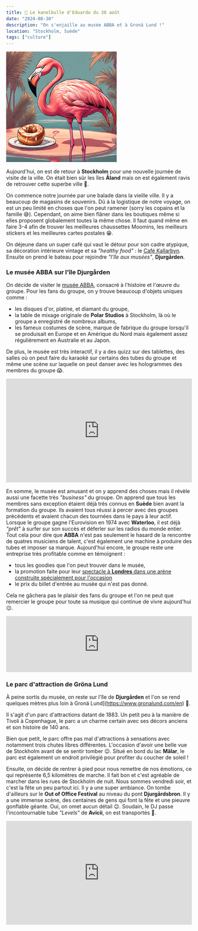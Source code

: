 ```yaml
---
title: 🥮 Le kanelbulle d'Eduardo du 30 août
date: "2024-08-30"
description: "On s'enjaille au musée ABBA et à Gronä Lund !"
location: "Stockholm, Suède"
tags: ["culture"]
---
```


![Kanelbullar d'Eduardo](../kanelbullar_eduardo.png)

Aujourd'hui, on est de retour à **Stockholm** pour une nouvelle journée de visite de la ville. On était bien sûr les îles **Åland** mais on est également ravis de retrouver cette superbe ville 🤩.

On commence notre journée par une balade dans la vieille ville. Il y a beaucoup de magasins de souvenirs. Dû à la logistique de notre voyage, on est un peu limité en choses que l'on peut ramener (sorry les copains et la famille 😅). Cependant, on aime bien flâner dans les boutiques même si elles proposent globalement toutes la même chose. Il faut quand même en faire 3-4 afin de trouver les meilleures chaussettes Moomins, les meilleurs stickers et les meilleures cartes postales 😁.

On déjeune dans un super café qui vaut le détour pour son cadre atypique, sa décoration intérieure vintage et sa *"healthy food"* : le [Café Kallarbyn](https://www.tripadvisor.fr/Restaurant_Review-g189852-d21502804-Reviews-Kallarbyn-Stockholm.html). Ensuite on prend le bateau pour rejoindre *"l'île aux musées"*, **Djurgården**.

### Le musée ABBA sur l'île Djurgården 

On décide de visiter le [musée ABBA](https://abbathemuseum.com/en/), consacré à l'histoire et l'œuvre du groupe. Pour les fans du groupe, on y trouve beaucoup d'objets uniques comme :
- les disques d'or, platine, et diamant du groupe, 
- la table de mixage originale de **Polar Studios** à Stockholm, là où le groupe a enregistré de nombreux albums,
- les fameux costumes de scène, marque de fabrique du groupe lorsqu'il se produisait en Europe et en Amérique du Nord mais également assez régulièrement en Australie et au Japon.

De plus, le musée est très interactif, il y a des quizz sur des tablettes, des salles où on peut faire du karaoké sur certains des tubes du groupe et même une scène sur laquelle on peut danser avec les hologrammes des membres du groupe 😱.

<div style="width: 100%; height: 0; position: relative; padding-bottom: 56%;"><iframe src="https://giphy.com/embed/macDtY5XR7bXQe4Sw7" style="top: 0; left: 0; width: 100%; height: 100%; position: absolute; border: 0;" allowfullscreen scrolling="no" allow="encrypted-media;" class="giphy-embed"></iframe></div>

En somme, le musée est amusant et on y apprend des choses mais il révèle aussi une facette très *"business"* du groupe. On apprend que tous les membres sans exception étaient déjà très connus en **Suède** bien avant la formation du groupe. Ils avaient tous réussi à percer avec des groupes précédents et avaient chacun des tournées dans le pays à leur actif. Lorsque le groupe gagne l'Eurovision en 1974 avec **Waterloo**, il est déjà *"prêt"* à surfer sur son succès et déferler sur les radios du monde entier. Tout cela pour dire que **ABBA** n'est pas seulement le hasard de la rencontre de quatres musiciens de talent, c'est également une machine à produire des tubes et imposer sa marque. Aujourd'hui encore, le groupe reste une entreprise très profitable comme en témoignent :
- tous les goodies que l'on peut trouver dans le musée, 
- la promotion faite pour leur [spectacle à **Londres** dans une arène construite spécialement pour l'occasion](https://abbavoyage.com/) 
- le prix du billet d'entrée au musée qui n'est pas donné.

Cela ne gâchera pas le plaisir des fans du groupe et l'on ne peut que remercier le groupe pour toute sa musique qui continue de vivre aujourd'hui 😉.

<div style="left: 0; width: 100%; height: 152px; position: relative;"><iframe src="https://open.spotify.com/embed/track/08GOw3NsrJ0LsCCeyqzt3b?utm_source=oembed" style="top: 0; left: 0; width: 100%; height: 100%; position: absolute; border: 0;" allowfullscreen allow="clipboard-write; encrypted-media; fullscreen; picture-in-picture;"></iframe></div>

### Le parc d'attraction de Gröna Lund
À peine sortis du musée, on reste sur l'île de **Djurgården** et l'on se rend quelques mètres plus loin à Gronä Lund](https://www.gronalund.com/en) 🎢.

Il s'agit d'un parc d'attractions datant de 1883. Un petit peu à la manière de Tivoli à Copenhague, le parc a un charme certain avec ses décors anciens et son histoire de 140 ans.

Bien que petit, le parc offre pas mal d'attractions à sensations avec notamment trois chutes libres différentes. L'occasion d'avoir une belle vue de Stockholm avant de se sentir tomber 😉. Situé en bord du lac **Mälar**, le parc est également un endroit privilégié pour profiter du coucher de soleil !

Ensuite, on décide de rentrer à pied pour nous remettre de nos émotions, ce qui représente 6,5 kilomètres de marche. Il fait bon et c'est agréable de marcher dans les rues de Stockholm de nuit. Nous sommes vendredi soir, et c'est la fête un peu partout ici. Il y a une super ambiance. On tombe d'ailleurs sur le **Out of Office Festival** au niveau du pont **Djurgårdsbron**. Il y a une immense scène, des centaines de gens qui font la fête et une pieuvre gonflable géante. Oui, on omet aucun détail 😉. Soudain, le DJ passe l'incontournable tube *"Levels"* de **Avicii**, on est transportés 🤩. 

<div style="width: 100%; height: 0; position: relative; padding-bottom: 56%;"><iframe src="https://giphy.com/embed/xyzKWcuNACqBO" style="top: 0; left: 0; width: 100%; height: 100%; position: absolute; border: 0;" allowfullscreen scrolling="no" allow="encrypted-media;" class="giphy-embed"></iframe></div>
